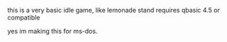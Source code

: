 this is a very basic idle game, like lemonade stand 
requires qbasic 4.5 or compatible 

yes im making this for ms-dos.
